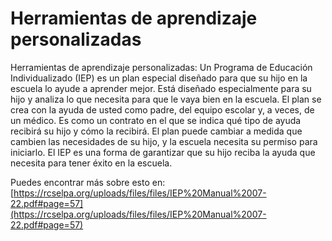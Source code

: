 # Herramientas de aprendizaje personalizadas
Herramientas de aprendizaje personalizadas: Un Programa de Educación Individualizado (IEP) es un plan especial diseñado para que su hijo en la escuela lo ayude a aprender mejor. Está diseñado especialmente para su hijo y analiza lo que necesita para que le vaya bien en la escuela. El plan se crea con la ayuda de usted como padre, del equipo escolar y, a veces, de un médico. Es como un contrato en el que se indica qué tipo de ayuda recibirá su hijo y cómo la recibirá. El plan puede cambiar a medida que cambien las necesidades de su hijo, y la escuela necesita su permiso para iniciarlo. El IEP es una forma de garantizar que su hijo reciba la ayuda que necesita para tener éxito en la escuela.

Puedes encontrar más sobre esto en: [https://rcselpa.org/uploads/files/files/IEP%20Manual%2007-22.pdf#page=57](https://rcselpa.org/uploads/files/files/IEP%20Manual%2007-22.pdf#page=57)
